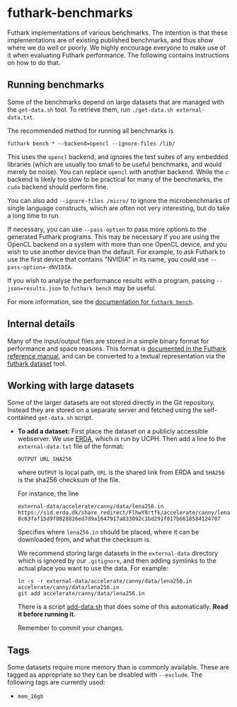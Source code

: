 # futhark-benchmarks

Futhark implementations of various benchmarks.  The intention is that
these implementations are of existing published benchmarks, and thus
show where we do well or poorly.  We highly encourage everyone to make
use of it when evaluating Futhark performance.  The following contains
instructions on how to do that.

## Running benchmarks

Some of the benchmarks depend on large datasets that are managed with the
`get-data.sh` tool. To retrieve them, run `./get-data.sh external-data.txt`.

The recommended method for running all benchmarks is

    futhark bench * --backend=opencl --ignore-files /lib/

This uses the `opencl` backend, and ignores the test suites of any
embedded libraries (which are usually too small to be useful
benchmarks, and would merely be noise).  You can replace `opencl` with
another backend.  While the `c` backend is likely too slow to be
practical for many of the benchmarks, the `cuda` backend should
perform fine.

You can also add `--ignore-files /micro/` to ignore the
microbenchmarks of single language constructs, which are often not
very interesting, but do take a long time to run.

If necessary, you can use `--pass-option` to pass more options to the
generated Futhark programs.  This may be necessary if you are using
the OpenCL backend on a system with more than one OpenCL device, and
you wish to use another device than the default.  For example, to ask
Futhark to use the first device that contains "NVIDIA" in its name,
you could use `--pass-option=-dNVIDIA`.

If you wish to analyse the performance results with a program, passing
`--json=results.json` to `futhark bench` may be useful.

For more information, see the [documentation for `futhark bench`][0].

[0]: https://futhark.readthedocs.io/en/latest/man/futhark-bench.html

## Internal details

Many of the input/output files are stored in a simple binary format
for performance and space reasons.  This format is [documented in the
Futhark reference manual][1], and can be converted to a textual
representation via the [futhark dataset][2] tool.

[1]: http://futhark.readthedocs.io/en/latest/binary-data-format.html
[2]: http://futhark.readthedocs.io/en/latest/man/futhark-dataset.html

## Working with large datasets

Some of the larger datasets are not stored directly in the Git
repository.  Instead they are stored on a separate server and fetched
using the self-contained `get-data.sh` script.

* **To add a dataset:** First place the dataset on a publicly
  accessible webserver.  We use [ERDA](https://erda.dk), which is run
  by UCPH.  Then add a line to the `external-data.txt` file of the format:

  ```
  OUTPUT URL SHA256
  ```

  where `OUTPUT` is local path, `URL` is the shared link from ERDA and `SHA256`
  is the sha256 checksum of the file.

  For instance, the line

  ```
  external-data/accelerate/canny/data/lena256.in https://sid.erda.dk/share_redirect/FlhwY8rtfk/accelerate/canny/lena256.in 8c63faf15d9f8028826ed7d9a1647917a833092c1bd291f017b6618584124707
  ```

  Specifies where `lena256.in` should be placed, where it can be downloaded
  from, and what the checksum is.

  We recommend storing large datasets in the `external-data` directory which is
  ignored by our `.gitignore`, and then adding symlinks to the actual place you
  want to use the data. For example:

  ```
  ln -s -r external-data/accelerate/canny/data/lena256.in accelerate/canny/data/lena256.in
  git add accelerate/canny/data/lena256.in
  ```

  There is a script [add-data.sh](add-data.sh) that does some of this automatically. **Read it before running it.**

  Remember to commit your changes.

## Tags

Some datasets require more memory than is commonly available.  These
are tagged as appropriate so they can be disabled with `--exclude`.
The following tags are currently used:

* `mem_16gb`
